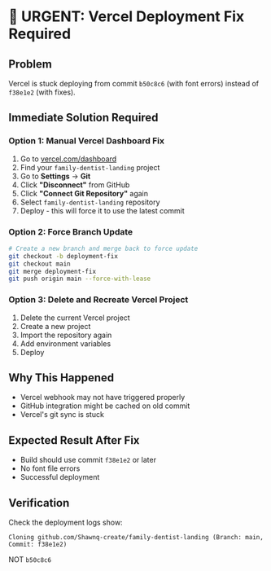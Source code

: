 # 🚨 URGENT: Vercel Deployment Fix Required

## Problem
Vercel is stuck deploying from commit `b50c8c6` (with font errors) instead of `f38e1e2` (with fixes).

## Immediate Solution Required

### Option 1: Manual Vercel Dashboard Fix
1. Go to [vercel.com/dashboard](https://vercel.com/dashboard)
2. Find your `family-dentist-landing` project
3. Go to **Settings** → **Git**
4. Click **"Disconnect"** from GitHub
5. Click **"Connect Git Repository"** again
6. Select `family-dentist-landing` repository
7. Deploy - this will force it to use the latest commit

### Option 2: Force Branch Update
```bash
# Create a new branch and merge back to force update
git checkout -b deployment-fix
git checkout main
git merge deployment-fix
git push origin main --force-with-lease
```

### Option 3: Delete and Recreate Vercel Project
1. Delete the current Vercel project
2. Create a new project
3. Import the repository again
4. Add environment variables
5. Deploy

## Why This Happened
- Vercel webhook may not have triggered properly
- GitHub integration might be cached on old commit
- Vercel's git sync is stuck

## Expected Result After Fix
- Build should use commit `f38e1e2` or later
- No font file errors
- Successful deployment

## Verification
Check the deployment logs show:
```
Cloning github.com/Shawnq-create/family-dentist-landing (Branch: main, Commit: f38e1e2)
```
NOT `b50c8c6`
